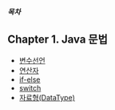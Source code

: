 ___목차___
## Chapter 1. Java 문법
- [변수선언](./Markdown/variable.md)
- [연산자](./Markdown/operator.md)
- [if-else](./Markdown/ifElse.md)
- [switch](./Markdown/switch.md)
- [자료형(DataType)](./Markdown/dataType.md)
<!--
- [타입 변환](111.md)
- [연산자](111.md)
- [조건문](111.md)
- [반복문](111.md)

- [배열](111.md)
- [열거형](111.md)

## Chapter 1. Java 문법
- [OOP의 특징](111.md)
- [생성자](111.md)
- [필드](111.md)
- [함수](111.md)
- [함수](111.md)
-->
